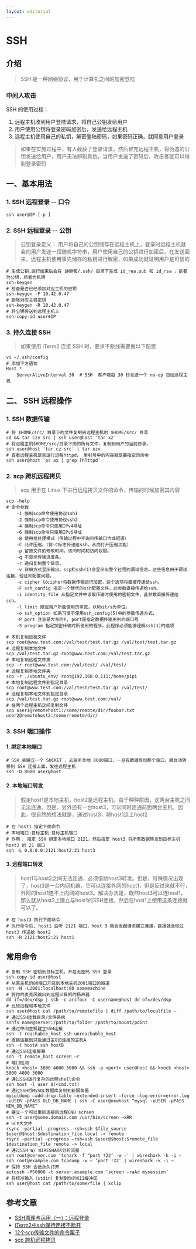 ```yaml
---
layout: editorial
---
```


# SSH



## 介绍

> SSH 是一种网络协议，用于计算机之间的加密登陆

### 中间人攻击

SSH 的使用过程：

1. 远程主机收到用户登陆请求，将自己公钥发给用户
2. 用户使用公钥将登录密码加密后，发送给远程主机
3. 远程主机使用自己的私钥，解密登陆密码，如果密码正确，就同意用户登录

> 如果在实施过程中，有人截获了登录请求，然后冒充远程主机，将伪造的公钥发送给用户，用户无法辨别真伪，当用户发送了密码后，攻击者就可以得到登录密码

## 一、基本用法

### 1. SSH 远程登录 -- 口令

```shell
ssh user@IP [-p ]
```

### 2. SSH 远程登录 -- 公钥

> 公钥登录定义： 用户将自己的公钥储存在远程主机上，登录时远程主机就会向用户发送一段随机字符串，用户使用自己的公钥进行加密后，在发送回来，远程主机使用事先储存的私钥进行解密，如果成功就证明用户是可信的

```shell
# 生成公钥,运行结束后会在 $HOME/.ssh/ 目录下生成 id_rea.pub 和 id_rsa ，前者为公钥，后者为私钥
ssh-keygen
# 检查是否已经添加对应主机的密钥
ssh-keygen -F 10.42.0.47
# 删除对应主机密钥
ssh-keygen -R 10.42.0.47
# 将公钥传送到远程主机上
ssh-copy-id user#IP
```

### 3. 持久连接 SSH

> 如果使用 iTerm2 连接 SSH 时，要求不断线需要做以下配置

```shell
vi ~/.ssh/config
# 添加下方语句
Host *
    ServerAliveInterval 30  # SSH  客户端每 30 秒发送一个 no-op 包给远程主机
```

## 二、 SSH 远程操作

### 1. SSH 数据传输

```shell
# 将 $HOME/src/ 目录下的文件复制到远程主机的 $HOME/src/ 目录
cd && tar czv src | ssh user@host 'tar xz'
# 将远程主机$HOME/src/目录下面的所有文件，复制到用户的当前目录。
ssh user@host 'tar cz src' | tar xzv
# 查看远程主机是否运行进程httpd， 单引号中的内容就是要指定的命令
ssh user@host 'ps ax | grep [h]ttpd'
```

### 2. scp 跨机远程拷贝

> scp 用于在 Linux 下进行远程拷贝文件的命令，传输的时候加密其内容

```shell
scp -help
# 命令参数
    -1 强制scp命令使用协议ssh1
    -2 强制scp命令使用协议ssh2
    -4 强制scp命令只使用IPv4寻址
    -6 强制scp命令只使用IPv6寻址
    -B 使用批处理模式（传输过程中不询问传输口令或短语）
    -C 允许压缩。（将-C标志传递给ssh，从而打开压缩功能）
    -p 留原文件的修改时间，访问时间和访问权限。
    -q 不显示传输进度条。
    -r 递归复制整个目录。
    -v 详细方式显示输出。scp和ssh(1)会显示出整个过程的调试信息。这些信息用于调试连接，验证和配置问题。
    -c cipher 以cipher将数据传输进行加密，这个选项将直接传递给ssh。
    -F ssh_config 指定一个替代的ssh配置文件，此参数直接传递给ssh。
    -i identity_file 从指定文件中读取传输时使用的密钥文件，此参数直接传递给ssh。
    -l limit 限定用户所能使用的带宽，以Kbit/s为单位。
    -o ssh_option 如果习惯于使用ssh_config(5)中的参数传递方式，
    -P port 注意是大写的P, port是指定数据传输用到的端口号
    -S program 指定加密传输时所使用的程序。此程序必须能够理解ssh(1)的选项

# 本机复制远程文件
scp root@www.test.com:/val/test/test.tar.gz /val/test/test.tar.gz
# 远程复制本地文件
scp /val/test.tar.gz root@www.test.com:/val/test.tar.gz
# 本地复制远程文件夹
scp -r root@www.test.com:/val/test/ /val/test/
# 远程复制本地文件夹
scp -r ./ubuntu_env/ root@192.168.0.111:/home/pipi
# 本地复制远程文件到指定目录
scp root@www.test.com:/val/test/test.tar.gz /val/test/
# 远程复制本地文件到指定目录
scp /val/test.tar.gz root@www.test.com:/val/
# 在两个远程主机之间复制文件
scp user1@remotehost1:/some/remote/dir/foobar.txt user2@remotehost2:/some/remote/dir/
```

### 3. SSH 端口操作

#### 1. 绑定本地端口

```shell
# SSH 会建立一个 SOCKET ，去监听本地 8080端口，一旦有数据传向那个端口，就自动转移到 SSH 连接上面，发往远程主机
ssh -D 8080 user@host
```

#### 2. 本地端口转发

> 假定host1是本地主机，host2是远程主机。由于种种原因，这两台主机之间无法连通。但是，另外还有一台host3，可以同时连通前面两台主机。因此，很自然的想法就是，通过host3，将host1连上host2

```shell
# 在 host1 指定下面命令
# 本地端口:目标主机:目标主机端口
# 作用： 指定 SSH 绑定本地端口 2121，然后指定 host3 将所有数据转发到目标主机 host2 的 21 端口
ssh -L 0.0.0.0:2121:host2:21 host3
```

#### 3. 远程端口转发

> host1与host2之间无法连通，必须借助host3转发。但是，特殊情况出现了，host3是一台内网机器，它可以连接外网的host1，但是反过来就不行，外网的host1连不上内网的host3。解决办法是，既然host3可以连host1，那么就从host3上建立与host1的SSH连接，然后在host1上使用这条连接就可以了。

```shell
# 在 host3 执行下面命令
# 执行命令后, host1 监听 2121 端口，host 3 就会发起请求建立连接，数据就会经过 host3 传送给 host2
ssh -R 2121:host2:21 host1
```

## 常用命令

```shell
# 复制 SSH 密钥到目标主机，开启无密码 SSH 登录
ssh-copy-id user@host
# 从某主机的80端口开启到本地主机2001端口的隧道
ssh -N -L2001:localhost:80 somemachine
# 将你的麦克风输出到远程计算机的扬声器
dd if=/dev/dsp | ssh -c arcfour -C username@host dd of=/dev/dsp
# 比较远程和本地文件
ssh user@host cat /path/to/remotefile | diff /path/to/localfile –
# 通过SSH挂载目录/文件系统
sshfs name@server:/path/to/folder /path/to/mount/point
# 通过中间主机建立SSH连接
ssh -t reachable_host ssh unreachable_host
# 直接连接到只能通过主机B连接的主机A
ssh -t hostA ssh hostB
# 通过SSH连接屏幕
ssh -t remote_host screen –r
# 端口检测
knock <host> 3000 4000 5000 && ssh -p <port> user@host && knock <host> 5000 4000 3000
# 通过SSH运行复杂的远程shell命令
ssh host -l user $(<cmd.txt)
# 通过SSH将MySQL数据库复制到新服务器
mysqldump –add-drop-table –extended-insert –force –log-error=error.log -uUSER -pPASS OLD_DB_NAME | ssh -C user@newhost “mysql -uUSER -pPASS NEW_DB_NAME”
# 建立一个可以重新连接的远程GNU screen
ssh -t user@some.domain.com /usr/bin/screen –xRR
# SCP大文件
rsync –partial –progress –rsh=ssh $file_source $user@$host:$destination_file local -> remote
rsync –partial –progress –rsh=ssh $user@$host:$remote_file $destination_file remote -> local
# 通过SSH W/ WIRESHARK分析流量
ssh root@server.com ‘tshark -f “port !22″ -w -' | wireshark -k -i –
ssh root@example.com tcpdump -w – ‘port !22′ | wireshark -k -i –
# 保持 SSH 会话永久打开
autossh -M50000 -t server.example.com ‘screen -raAd mysession’
# 将标准输入（stdin）复制到你的X11缓冲区
ssh user@host cat /path/to/some/file | xclip
```

## 参考文章

* [SSH原理与运用（一）：远程登录](https://www.ruanyifeng.com/blog/2011/12/ssh\_remote\_login.html)
* [iTerm2中ssh保持连接不断开](http://bluebiu.com/blog/iterm2-ssh-session-idle.html)
* [12个scp传输文件的命令栗子](https://www.cnblogs.com/voidy/p/4215891.html)
* [scp 跨机远程拷贝](https://linuxtools-rst.readthedocs.io/zh\_CN/latest/tool/scp.html)
